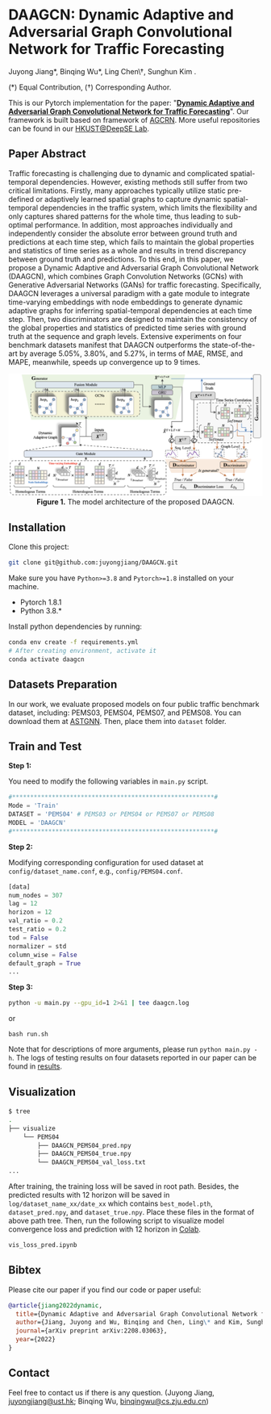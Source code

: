 # DAAGCN: Dynamic Adaptive and Adversarial Graph Convolutional Network for Traffic Forecasting
Juyong Jiang\*, Binqing Wu\*, Ling Chen\†, Sunghun Kim .

(\*) Equal Contribution, (†) Corresponding Author.

This is our Pytorch implementation for the paper: "**[Dynamic Adaptive and Adversarial Graph Convolutional Network for Traffic Forecasting]()**".
Our framework is built based on framework of [AGCRN](https://github.com/LeiBAI/AGCRN). More useful repositories can be found in our [HKUST@DeepSE Lab](https://github.com/AIM-SE).

## Paper Abstract
Traffic forecasting is challenging due to dynamic and complicated spatial-temporal dependencies. However, existing methods still suffer from two critical limitations. Firstly, many approaches typically utilize static pre-defined or adaptively learned spatial graphs to capture dynamic spatial-temporal dependencies in the traffic system, which limits the flexibility and only captures shared patterns for the whole time, thus leading to sub-optimal performance. In addition, most approaches individually and independently consider the absolute error between ground truth and predictions at each time step, which fails to maintain the global properties and statistics of time series as a whole and results in trend discrepancy between ground truth and predictions. To this end, in this paper, we propose a Dynamic Adaptive and Adversarial Graph Convolutional Network (DAAGCN), which combines Graph Convolution Networks (GCNs) with Generative Adversarial Networks (GANs) for traffic forecasting. Specifically, DAAGCN leverages a universal paradigm with a gate module to integrate time-varying embeddings with node embeddings to generate dynamic adaptive graphs for inferring spatial-temporal dependencies at each time step. Then, two discriminators are designed to maintain the consistency of the global properties and statistics of predicted time series with ground truth at the sequence and graph levels. Extensive experiments on four benchmark datasets manifest that DAAGCN outperforms the state-of-the-art by average 5.05%, 3.80%, and 5.27%, in terms of MAE, RMSE, and MAPE, meanwhile, speeds up convergence up to 9 times.

<p align="center">
  <img src="./DAAGCN.png" alt="DAAGCN Framework" width="800">
  <br>
  <b>Figure 1.</b> The model architecture of the proposed DAAGCN.
</p>

## Installation
Clone this project:

```bash
git clone git@github.com:juyongjiang/DAAGCN.git
```

Make sure you have `Python>=3.8` and `Pytorch>=1.8` installed on your machine. 

* Pytorch 1.8.1
* Python 3.8.*

Install python dependencies by running:

```bash
conda env create -f requirements.yml
# After creating environment, activate it
conda activate daagcn
```

## Datasets Preparation
In our work, we evaluate proposed models on four public traffic benchmark dataset, including: PEMS03, PEMS04, PEMS07, and PEMS08.
You can download them at [ASTGNN](https://github.com/guoshnBJTU/ASTGNN). Then, place them into `dataset` folder.

## Train and Test
**Step 1:**

You need to modify the following variables in `main.py` script. 
```python
#********************************************************#
Mode = 'Train'
DATASET = 'PEMS04' # PEMS03 or PEMS04 or PEMS07 or PEMS08
MODEL = 'DAAGCN'
#********************************************************#
```

**Step 2:**

Modifying corresponding configuration for used dataset at `config/dataset_name.conf`, e.g., `config/PEMS04.conf`.

```python
[data]
num_nodes = 307
lag = 12
horizon = 12
val_ratio = 0.2
test_ratio = 0.2
tod = False
normalizer = std
column_wise = False
default_graph = True
...
```

**Step 3:**
```bash
python -u main.py --gpu_id=1 2>&1 | tee daagcn.log
```
or 

```
bash run.sh
```

Note that for descriptions of more arguments, please run `python main.py -h`. The logs of testing results on four datasets reported in our paper can be found in [results](https://github.com/juyongjiang/DAAGCN/tree/master/results).

## Visualization
```bash
$ tree
.
├── visualize
    └── PEMS04
        ├── DAAGCN_PEMS04_pred.npy
        ├── DAAGCN_PEMS04_true.npy
        └── DAAGCN_PEMS04_val_loss.txt
...
``` 
After training, the training loss will be saved in root path. Besides, the predicted results with 12 horizon will be saved in `log/dataset_name_xx/date_xx` which contains `best_model.pth`, `dataset_pred.npy`, and `dataset_true.npy`. Place these files in the format of above path tree. Then, run the following script to visualize model convergence loss and prediction with 12 horizon in [Colab](https://colab.research.google.com/?utm_source=scs-index). 
```bash
vis_loss_pred.ipynb
```

## Bibtex
Please cite our paper if you find our code or paper useful:
```bibtex
@article{jiang2022dynamic,
  title={Dynamic Adaptive and Adversarial Graph Convolutional Network for Traffic Forecasting},
  author={Jiang, Juyong and Wu, Binqing and Chen, Ling\* and Kim, Sunghun},
  journal={arXiv preprint arXiv:2208.03063},
  year={2022}
}
```

## Contact
Feel free to contact us if there is any question. (Juyong Jiang, juyongjiang@ust.hk; Binqing Wu, binqingwu@cs.zju.edu.cn)



